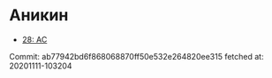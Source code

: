 # Аникин
- [28: AC](28.md)

Commit: ab77942bd6f868068870ff50e532e264820ee315
 fetched at: 20201111-103204
